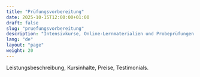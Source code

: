 ```yaml
---
title: "Prüfungsvorbereitung"
date: 2025-10-15T12:00:00+01:00
draft: false
slug: "pruefungsvorbereitung"
description: "Intensivkurse, Online-Lernmaterialien und Probeprüfungen zur Vorbereitung auf die Jagdscheinprüfung."
lang: "de"
layout: "page"
weight: 20
---
```


Leistungsbeschreibung, Kursinhalte, Preise, Testimonials.

